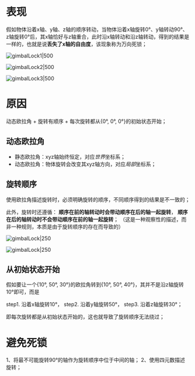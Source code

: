 
# 表现

假如物体沿着x轴、y轴、z轴的顺序转动，当物体沿着x轴旋转0°、y轴转动90°、z轴旋转0°后，其x轴恰好与z轴重合，此时沿x轴转动和沿z轴转动，得到的结果是一样的，也就是说**丢失了x轴的自由度**，该现象称为万向死锁；

![gimbalLock1|500](https://pic-1315225359.cos.ap-shanghai.myqcloud.com/20230304130737.png)

![gimbalLock2|500](https://pic-1315225359.cos.ap-shanghai.myqcloud.com/20230304130836.png)

![gimbalLock3|500](https://pic-1315225359.cos.ap-shanghai.myqcloud.com/20230304130907.png)


# 原因

动态欧拉角 + 旋转有顺序 + 每次旋转都从{0°, 0°, 0°}的初始状态开始；


## 动态欧拉角

- 静态欧拉角：xyz轴始终恒定，对应*世界*坐标系；
- 动态欧拉角：物体旋转会改变其xyz轴方向，对应*局部*坐标系；



## 旋转顺序

使用欧拉角描述旋转时，必须明确旋转的顺序，不同顺序得到的结果是不一致的；

此外，旋转时还遵循：
**顺序在前的轴转动时会带动顺序在后的轴一起旋转**，
**顺序在后的轴转动时不会带动顺序在前的轴一起旋转**；
（这是一种观察性的描述，而非一种规则，本质是由于旋转顺序的存在而导致的）

![gimbalLock|250](https://pic-1315225359.cos.ap-shanghai.myqcloud.com/20230304132032.png)

![gimbalLock|250](https://pic-1315225359.cos.ap-shanghai.myqcloud.com/20230304132153.png)

## 从初始状态开始

假如要让一个{10°, 50°, 30°}的欧拉角转到{10°, 50°, 40°}，其并不是沿z轴旋转10°即可，而是

step1. 沿着x轴旋转10°，
step2. 沿着y轴旋转50°，
step3. 沿着z轴旋转30°；

即每次旋转都是从初始状态开始的，这也就导致了旋转顺序无法绕过；

# 避免死锁

1、将最不可能旋转90°的轴作为旋转顺序中位于中间的轴；
2、使用四元数描述旋转；